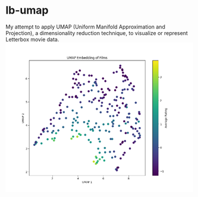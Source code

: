 # lb-umap
My attempt to apply UMAP (Uniform Manifold Approximation and Projection), a dimensionality reduction technique, to visualize or represent Letterbox movie data.
![UMAP](./data/umap.png)

